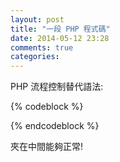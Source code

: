```yaml
---
layout: post
title: "一段 PHP 程式碼"
date: 2014-05-12 23:28
comments: true
categories: 
---
```


PHP 流程控制替代語法:
<!-- more -->
{% codeblock %}
<?php
for ($i=0;$i<=10;$i++):
	echo $i++;
endfor;

for($j=0;$j<=100;$j++) {
	echo $j;
}
# =======================
foreach($todo as $item):
	echo $item;
endforeach;

foreach($todo as $list){
	echo $list;
}
# =======================
if ($username=='boss'):
	echo 'goods';
elseif ($username=='joe'):
	echo 'soso';
else:
	echo 'OMG';
endif;

if ($username=='bill') {
	echo 'Happy';
} else if ($username=='mary') {
	echo 'Beautiful';
} else {
	echo 'So Good';
}
# =======================
while(true):
	echo "Luck!";
endwhile;

while($i<=7) {
	echo "Week";
}	
# =======================
switch($func):
	case 'about':
		echo 'about page';
		break;
	case 'dashborad':
		echo 'DashBorad Page';
		break;
	default:
		echo 'Login Page';
		break;
endswitch;

switch($i) {
	case 1:
		echo '一';
		break;
	case 2:
		echo '二';
		break;
	case 3:
		echo '三';
		break;
	default:
		echo '零';
		break;
}		

?>
{% endcodeblock %}

夾在中間能夠正常!

